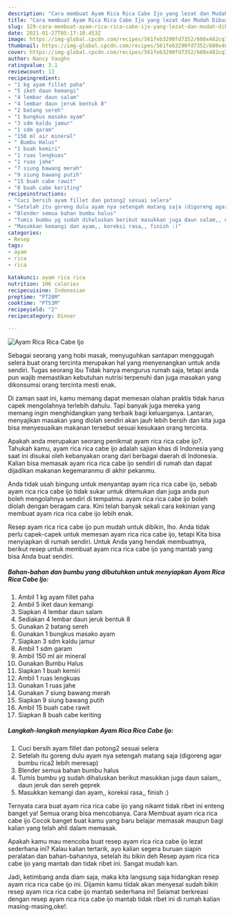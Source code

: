 ```yaml
---
description: "Cara membuat Ayam Rica Rica Cabe Ijo yang lezat dan Mudah Dibuat"
title: "Cara membuat Ayam Rica Rica Cabe Ijo yang lezat dan Mudah Dibuat"
slug: 329-cara-membuat-ayam-rica-rica-cabe-ijo-yang-lezat-dan-mudah-dibuat
date: 2021-01-27T05:17:10.453Z
image: https://img-global.cpcdn.com/recipes/561feb3290fd7352/680x482cq70/ayam-rica-rica-cabe-ijo-foto-resep-utama.jpg
thumbnail: https://img-global.cpcdn.com/recipes/561feb3290fd7352/680x482cq70/ayam-rica-rica-cabe-ijo-foto-resep-utama.jpg
cover: https://img-global.cpcdn.com/recipes/561feb3290fd7352/680x482cq70/ayam-rica-rica-cabe-ijo-foto-resep-utama.jpg
author: Nancy Vaughn
ratingvalue: 3.1
reviewcount: 13
recipeingredient:
- "1 kg ayam fillet paha"
- "5 iket daun kemangi"
- "4 lembar daun salam"
- "4 lembar daun jeruk bentuk 8"
- "2 batang sereh"
- "1 bungkus masako ayam"
- "3 sdm kaldu jamur"
- "1 sdm garam"
- "150 ml air mineral"
- " Bumbu Halus"
- "1 buah kemiri"
- "1 ruas lengkuas"
- "1 ruas jahe"
- "7 siung bawang merah"
- "9 siung bawang putih"
- "15 buah cabe rawit"
- "8 buah cabe keriting"
recipeinstructions:
- "Cuci bersih ayam fillet dan potong2 sesuai selera"
- "Setelah itu goreng dulu ayam nya setengah matang saja (digoreng agar bumbu rica2 lebih meresap)"
- "Blender semua bahan bumbu halus"
- "Tumis bumbu yg sudah dihaluskan berikut masukkan juga daun salam,, daun jeruk dan sereh geprek"
- "Masukkan kemangi dan ayam,, koreksi rasa,, finish :)"
categories:
- Resep
tags:
- ayam
- rica
- rica

katakunci: ayam rica rica 
nutrition: 106 calories
recipecuisine: Indonesian
preptime: "PT28M"
cooktime: "PT53M"
recipeyield: "2"
recipecategory: Dinner

---
```



![Ayam Rica Rica Cabe Ijo](https://img-global.cpcdn.com/recipes/561feb3290fd7352/680x482cq70/ayam-rica-rica-cabe-ijo-foto-resep-utama.jpg)

Sebagai seorang yang hobi masak, menyuguhkan santapan menggugah selera buat orang tercinta merupakan hal yang menyenangkan untuk anda sendiri. Tugas seorang ibu Tidak hanya mengurus rumah saja, tetapi anda pun wajib memastikan kebutuhan nutrisi terpenuhi dan juga masakan yang dikonsumsi orang tercinta mesti enak.

Di zaman  saat ini, kamu memang dapat memesan olahan praktis tidak harus capek mengolahnya terlebih dahulu. Tapi banyak juga mereka yang memang ingin menghidangkan yang terbaik bagi keluarganya. Lantaran, menyajikan masakan yang diolah sendiri akan jauh lebih bersih dan kita juga bisa menyesuaikan makanan tersebut sesuai kesukaan orang tercinta. 



Apakah anda merupakan seorang penikmat ayam rica rica cabe ijo?. Tahukah kamu, ayam rica rica cabe ijo adalah sajian khas di Indonesia yang saat ini disukai oleh kebanyakan orang dari berbagai daerah di Indonesia. Kalian bisa memasak ayam rica rica cabe ijo sendiri di rumah dan dapat dijadikan makanan kegemaranmu di akhir pekanmu.

Anda tidak usah bingung untuk menyantap ayam rica rica cabe ijo, sebab ayam rica rica cabe ijo tidak sukar untuk ditemukan dan juga anda pun boleh mengolahnya sendiri di tempatmu. ayam rica rica cabe ijo boleh diolah dengan beragam cara. Kini telah banyak sekali cara kekinian yang membuat ayam rica rica cabe ijo lebih enak.

Resep ayam rica rica cabe ijo pun mudah untuk dibikin, lho. Anda tidak perlu capek-capek untuk memesan ayam rica rica cabe ijo, tetapi Kita bisa menyiapkan di rumah sendiri. Untuk Anda yang hendak membuatnya, berikut resep untuk membuat ayam rica rica cabe ijo yang mantab yang bisa Anda buat sendiri.

<!--inarticleads1-->

##### Bahan-bahan dan bumbu yang dibutuhkan untuk menyiapkan Ayam Rica Rica Cabe Ijo:

1. Ambil 1 kg ayam fillet paha
1. Ambil 5 iket daun kemangi
1. Siapkan 4 lembar daun salam
1. Sediakan 4 lembar daun jeruk bentuk 8
1. Gunakan 2 batang sereh
1. Gunakan 1 bungkus masako ayam
1. Siapkan 3 sdm kaldu jamur
1. Ambil 1 sdm garam
1. Ambil 150 ml air mineral
1. Gunakan  Bumbu Halus
1. Siapkan 1 buah kemiri
1. Ambil 1 ruas lengkuas
1. Gunakan 1 ruas jahe
1. Gunakan 7 siung bawang merah
1. Siapkan 9 siung bawang putih
1. Ambil 15 buah cabe rawit
1. Siapkan 8 buah cabe keriting




<!--inarticleads2-->

##### Langkah-langkah menyiapkan Ayam Rica Rica Cabe Ijo:

1. Cuci bersih ayam fillet dan potong2 sesuai selera
1. Setelah itu goreng dulu ayam nya setengah matang saja (digoreng agar bumbu rica2 lebih meresap)
1. Blender semua bahan bumbu halus
1. Tumis bumbu yg sudah dihaluskan berikut masukkan juga daun salam,, daun jeruk dan sereh geprek
1. Masukkan kemangi dan ayam,, koreksi rasa,, finish :)




Ternyata cara buat ayam rica rica cabe ijo yang nikamt tidak ribet ini enteng banget ya! Semua orang bisa mencobanya. Cara Membuat ayam rica rica cabe ijo Cocok banget buat kamu yang baru belajar memasak maupun bagi kalian yang telah ahli dalam memasak.

Apakah kamu mau mencoba buat resep ayam rica rica cabe ijo lezat sederhana ini? Kalau kalian tertarik, ayo kalian segera buruan siapin peralatan dan bahan-bahannya, setelah itu bikin deh Resep ayam rica rica cabe ijo yang mantab dan tidak ribet ini. Sangat mudah kan. 

Jadi, ketimbang anda diam saja, maka kita langsung saja hidangkan resep ayam rica rica cabe ijo ini. Dijamin kamu tiidak akan menyesal sudah bikin resep ayam rica rica cabe ijo mantab sederhana ini! Selamat berkreasi dengan resep ayam rica rica cabe ijo mantab tidak ribet ini di rumah kalian masing-masing,oke!.

